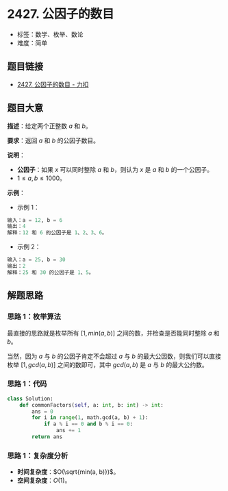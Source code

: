 # 2427. 公因子的数目

- 标签：数学、枚举、数论
- 难度：简单

## 题目链接

- [2427. 公因子的数目 - 力扣](https://leetcode.cn/problems/number-of-common-factors/)

## 题目大意

**描述**：给定两个正整数 $a$ 和 $b$。

**要求**：返回 $a$ 和 $b$ 的公因子数目。

**说明**：

- **公因子**：如果 $x$ 可以同时整除 $a$ 和 $b$，则认为 $x$ 是 $a$ 和 $b$ 的一个公因子。
- $1 \le a, b \le 1000$。

**示例**：

- 示例 1：

```python
输入：a = 12, b = 6
输出：4
解释：12 和 6 的公因子是 1、2、3、6。
```

- 示例 2：

```python
输入：a = 25, b = 30
输出：2
解释：25 和 30 的公因子是 1、5。
```

## 解题思路

### 思路 1：枚举算法

最直接的思路就是枚举所有 $[1, min(a, b)]$ 之间的数，并检查是否能同时整除 $a$ 和 $b$。

当然，因为 $a$ 与 $b$ 的公因子肯定不会超过 $a$ 与 $b$ 的最大公因数，则我们可以直接枚举 $[1, gcd(a, b)]$ 之间的数即可，其中 $gcd(a, b)$ 是 $a$ 与 $b$ 的最大公约数。

### 思路 1：代码

```python
class Solution:
    def commonFactors(self, a: int, b: int) -> int:
        ans = 0
        for i in range(1, math.gcd(a, b) + 1):
            if a % i == 0 and b % i == 0:
                ans += 1
        return ans
```

### 思路 1：复杂度分析

- **时间复杂度**：$O(\sqrt{min(a, b)})$。
- **空间复杂度**：$O(1)$。
